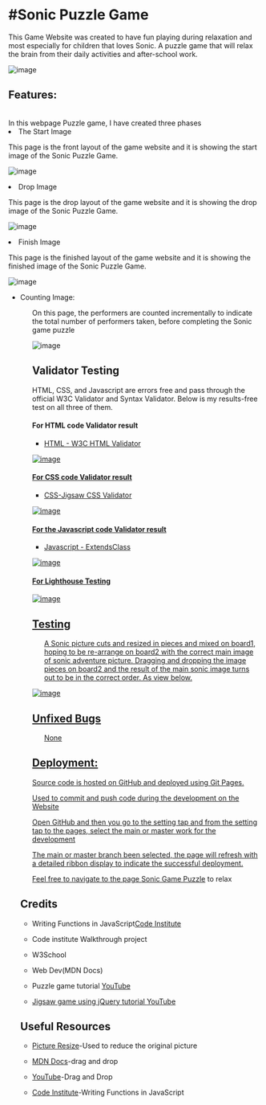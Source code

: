 <h1>#Sonic Puzzle Game</h1>
This Game Website was created to have fun playing during relaxation and most especially for children that loves Sonic. A puzzle game that will relax the brain from their daily activities and after-school work.

![image](/assets/docs/Multi%20pic.PNG)

<h2><Strong>Features:</strong></h2>
<br>In this webpage Puzzle game, I have created three phases <br/>


<li>The Start Image</li>
</ul>
<p> This page is the front layout of the game website and it is showing the start image of the Sonic Puzzle Game.

![image](/assets/docs/Sonic-Adv.PNG)



<li>Drop Image</li>
</ul>
<p> This page is the drop layout of the game website and it is showing the drop image of the Sonic Puzzle Game.


![image](/assets/docs/landing-image.PNG)

<li>Finish Image</li>
</ul>
<p> This page is the finished layout of the game website and it is showing the finished image of the Sonic Puzzle Game.

![image](/assets/docs/finished-image.PNG)


<ul>
<li>Counting Image:</li>
<ul>
<p> On this page, the performers are counted incrementally to indicate the total number of performers taken, before completing the Sonic game puzzle </p>

  
  ![image](/assets/docs/counting-image.PNG)
  
  
  
<h2><Strong>Validator Testing</strong></h2>
<p> HTML, CSS, and Javascript are errors free and pass through the official W3C Validator and Syntax Validator. Below is my results-free test on all three of them.
</p>
  
  <h4><Strong>For HTML code Validator result</strong></h4>

<ul>
<li><a href="https://validator.w3.org/#validate_by_input" target="_blank">HTML - W3C HTML Validator
</ul>


  ![image](/assets/docs/Html.PNG)
 
  
  <h4><Strong>For CSS code Validator result</strong></h4>
   

<ul>
<li><a href="https://jigsaw.w3.org/css-validator/#validate_by_input" target="_blank">CSS-Jigsaw CSS Validator
</ul>

 
  ![image](/assets/docs/css.PNG)
  
  <h4><Strong>For the Javascript code Validator result</strong></h4>
  
  <ul>
<li><a href="https://extendsclass.com/javascript-fiddle.html" target="_blank">Javascript - ExtendsClass

</ul>

  ![image](/assets/docs/Javerscript%20Validator.PNG) 
  
  <h4><Strong>For Lighthouse Testing</strong></h4>


![image](/assets/docs/lighthouse%20(3).PNG)


<h2><Strong>Testing</strong></h2>

<ul>
<p>A Sonic picture cuts and resized in pieces and mixed on board1, hoping to be re-arrange on board2 with the correct main image of sonic adventure picture.
Dragging and dropping the image pieces on board2 and the result of the main sonic image turns out to be in the correct order. As view below.</p>
</ul>

![image](/assets/docs/finished-image.PNG)


<h2><Strong>Unfixed Bugs</strong></h2>

<ul>
<p>None</p>
</ul>



<h2><Strong>Deployment:</strong></h2>

</p>
</ul>
<ul>
<p>Source code is hosted on GitHub and deployed using Git Pages.</p>
 <p>Used to commit and push code during the development on the Website</p>
</ul>
<ul>
<p>Open GitHub and then you go to the setting tap and from the setting tap to the pages, select the main or master work for the development</p>
</ul>

<ul>
<p>The main or master branch been selected, the page will refresh with a detailed ribbon display to indicate the successful deployment.</p>
</ul>
  
<ul>Feel free to navigate to the page <a href="https://8000-email2ify-sonicpuzzlega-8wnz1yrs9rw.ws-eu74.gitpod.io/" target="_blank">Sonic Game Puzzle</a> to relax
</ul>

<h2><Strong>Credits</strong></h2>


<ul>
<li>Writing Functions in JavaScript<a href="https://learn.codeinstitute.net/courses/course-v1:CodeInstitute+LMR101+2021_T1/courseware/73e9c0413ead4a21b389e33c77706102/48be8fcda02741f4b784016d5894101c/" target="_blank">Code Institute</a>
</ul>

<ul>
<li>Code institute Walkthrough project
</ul>

<ul>
<li>W3School 
</ul>

<ul>
<li>Web Dev(MDN Docs)
</ul>

<ul>
<li> Puzzle game tutorial <a href="https://www.youtube.com/watch?v=sD3Os4H_EOU" target="_blank">YouTube
</ul>

<ul>
<li>Jigsaw game using jQuery tutorial <a href="https://www.youtube.com/watch?v=6mgsMcOwfoE" target="_blank">YouTube</a>
</ul>




<h2><Strong>Useful Resources</strong></h2>


<ul>
<li><a href="https://picresize.com/" target="_blank">Picture Resize</a>-Used to reduce the original picture
</ul>


<ul>
<li><a href="https://web.dev/drag-and-drop/" target="_blank">MDN Docs</a>-drag and drop</li>
</ul>

<ul>
<li><a href="https://www.youtube.com/watch?v=jfYWwQrtzzY" target="_blank">YouTube</a>-Drag and Drop
</ul>


<ul>
<li><a href="https://learn.codeinstitute.net/courses/course-v1:CodeInstitute+LMR101+2021_T1/courseware/73e9c0413ead4a21b389e33c77706102/48be8fcda02741f4b784016d5894101c/" target="_blank">Code Institute</a>-Writing Functions in JavaScript
















